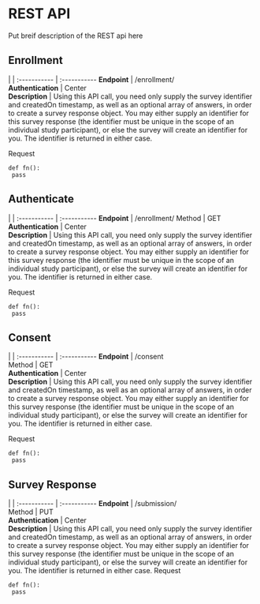 

# REST API

Put breif description of the REST api here

## Enrollment

 |  | 
:----------- | :----------- 
__Endpoint__         | /enrollment/       
__Authentication__         | Center        
__Description__         | Using this API call, you need only supply the survey identifier and createdOn timestamp, as well as an optional array of answers, in order to create a survey response object. You may either supply an identifier for this survey response (the identifier must be unique in the scope of an individual study participant), or else the survey will create an identifier for you. The identifier is returned in either case.

Request
```
def fn():
 pass
```


## Authenticate

|  | 
:----------- | :----------- 
__Endpoint__         | /enrollment/ 
Method         | GET       
__Authentication__         | Center        
__Description__         | Using this API call, you need only supply the survey identifier and createdOn timestamp, as well as an optional array of answers, in order to create a survey response object. You may either supply an identifier for this survey response (the identifier must be unique in the scope of an individual study participant), or else the survey will create an identifier for you. The identifier is returned in either case.

Request
```
def fn():
 pass
```

## Consent

|  | 
:----------- | :----------- 
__Endpoint__         | /consent   
Method         | GET     
__Authentication__         | Center        
__Description__         | Using this API call, you need only supply the survey identifier and createdOn timestamp, as well as an optional array of answers, in order to create a survey response object. You may either supply an identifier for this survey response (the identifier must be unique in the scope of an individual study participant), or else the survey will create an identifier for you. The identifier is returned in either case.

Request
```
def fn():
 pass
```


## Survey Response

|  | 
:----------- | :----------- 
__Endpoint__         | /submission/  
Method         | PUT        
__Authentication__         | Center        
__Description__         | Using this API call, you need only supply the survey identifier and createdOn timestamp, as well as an optional array of answers, in order to create a survey response object. You may either supply an identifier for this survey response (the identifier must be unique in the scope of an individual study participant), or else the survey will create an identifier for you. The identifier is returned in either case.
Request
```
def fn():
 pass
```


